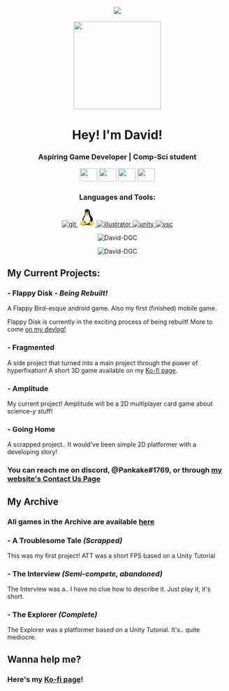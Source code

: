<p align="center"> <a href="https://u8views.com/github/David-DGC"><img src="https://u8views.com/api/v1/github/profiles/77833819/views/day-week-month-total-count.svg"></a> </p>

<p align="center">
  <img src="https://davidgameco.com/wp-content/uploads/2022/06/LogoPride512outlined.png" width="200" height="200" />
</p>
<h1 align="center">Hey! I'm David!</h1>
<h3 align="center">Aspiring Game Developer | Comp-Sci student</h3>
<p align="center">
  <img src="https://flagicons.lipis.dev/flags/4x3/it.svg" width="40" height="30" />
  <img src="https://flagicons.lipis.dev/flags/4x3/gb.svg" width="40" height="30" />
  <img src="https://flagicons.lipis.dev/flags/4x3/fr.svg" width="40" height="30" />
  <img src="https://flagicons.lipis.dev/flags/4x3/pl.svg" width="40" height="30" />
</p>

<h3 align="center">Languages and Tools:</h3> <p align="center">
<a href="https://git-scm.com/" target="_blank"> <img src="https://www.vectorlogo.zone/logos/git-scm/git-scm-icon.svg" alt="git" width="40" height="40"/> </a>
<a href="https://www.linux.org/" target="_blank"> <img src="https://raw.githubusercontent.com/devicons/devicon/master/icons/linux/linux-original.svg" alt="linux" width="40" height="40"/> </a>
<a href="https://www.adobe.com/in/products/illustrator.html" target="_blank"> <img src="https://www.vectorlogo.zone/logos/adobe_illustrator/adobe_illustrator-icon.svg" alt="illustrator" width="40" height="40"/> </a>
<a href="https://unity.com/" target="_blank"> <img src="https://upload.vectorlogo.zone/logos/unity3d/images/33965117-e670-4b9a-88ef-084ee868bbf8.svg" alt="unity" width="40" height="40"/> </a> 
<a href="https://code.visualstudio.com/" target="_blank"> <img src="https://upload.vectorlogo.zone/logos/visualstudio_code/images/a4381320-f83c-4a29-9db3-b241c1d096b1.svg" alt="vsc" width="40" height="40"/> </a> </p>

<!-- <p align="center"><img src="https://github-readme-stats.vercel.app/api/top-langs?username=David-DGC&show_icons=true&locale=en&layout=compact&theme=tokyonight" alt="David-DGC" /> -->

<p align="center"><img src="https://github-readme-stats.vercel.app/api?username=David-DGC&show_icons=true&locale=en&theme=tokyonight" alt="David-DGC" /></p>

<p align="center"><img src="https://github-readme-streak-stats.herokuapp.com?user=David-DGC&theme=tokyonight" alt="David-DGC" /></p>

## My Current Projects:
### - Flappy Disk - **_Being Rebuilt!_**
 A Flappy Bird-esque android game.
 Also my first (finished) mobile game.
 
 Flappy Disk is currently in the exciting process of being
 rebuilt! More to come [on my devlog!](https://davidgameco.com/devlog)
### - Fragmented
 A side project that turned into a main project through the power of hyperfixation!
 A short 3D game available on my [Ko-fi page](https://ko-fi.com/dgc).
### - Amplitude
  My current project!
  Amplitude will be a 2D multiplayer card game about science-_y_ stuff!
### - Going Home
 A scrapped project..
 It would've been simple 2D platformer with a developing story!
### You can reach me on discord, **@Pankake#1769**, or through **[my website's Contact Us Page](https://davidgameco.com/contact-us)**

## My Archive
### All games in the Archive are available [here](https://davidgameco.com/archives)
### - A Troublesome Tale *(Scrapped)*
This was my first project!
ATT was a short FPS based on a Unity Tutorial
### - The Interview *(Semi-compete, abandoned)*
The Interview was a.. I have no clue how to describe it.
Just play it, it's short.
### - The Explorer _(Complete)_
The Explorer was a platformer based on a Unity Tutorial.
It's.. quite mediocre.


## Wanna help me?
 ### Here's my [Ko-fi page](https://ko-fi.com/dgc)!
